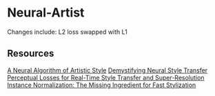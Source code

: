 # Neural-Artist
Changes include: L2 loss swapped with L1

## Resources
[A Neural Algorithm of Artistic Style](https://arxiv.org/abs/1508.06576)
[Demystifying Neural Style Transfer](https://arxiv.org/pdf/1701.01036.pdf)
[Perceptual Losses for Real-Time Style Transfer and Super-Resolution](http://cs.stanford.edu/people/jcjohns/eccv16/)
[Instance Normalization: The Missing Ingredient for Fast Stylization](https://arxiv.org/abs/1607.08022)
